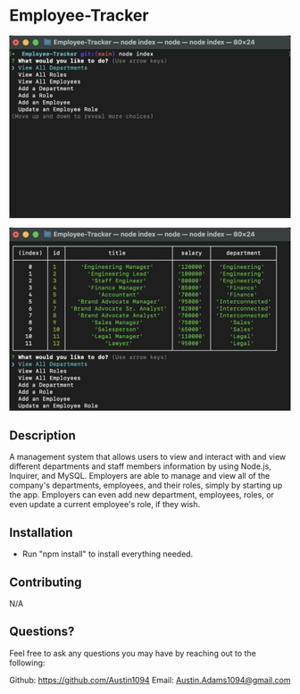 # Employee-Tracker

![Screenshot of selections to choose from](./images/Terminal-Selections.png)

![Screenshot of selected option](./images/Selection-Example.png)
## Description
  A management system that allows users to view and interact with and view different departments and staff members information by using Node.js, Inquirer, and MySQL. Employers are able to manage and view all of the company's departments, employees, and their roles, simply by starting up the app. Employers can even add new department, employees, roles, or even update a current employee's role, if they wish. 

  ## Installation
  - Run "npm install" to install everything needed.

  ## Contributing
  N/A

  ## Questions?
  Feel free to ask any questions you may have by reaching out to the following:

  Github: https://github.com/Austin1094
  Email: Austin.Adams1094@gmail.com